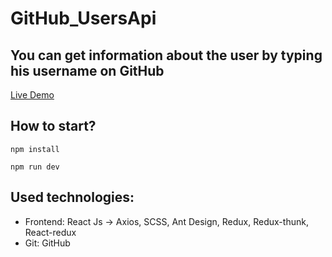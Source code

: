 # GitHub_UsersApi

<h2>You can get information about the user by typing his username on GitHub</h2>

<a href="https://symphonious-fairy-964a7e.netlify.app/" target="_blank">Live Demo</a>

## How to start?
```
npm install
```
```
npm run dev
```

## Used technologies:

- Frontend: React Js -> Axios, SCSS, Ant Design, Redux, Redux-thunk, React-redux
- Git: GitHub
